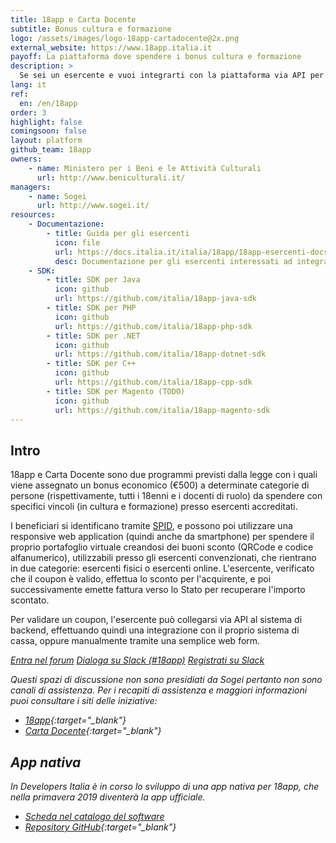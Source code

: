 ```yaml
---
title: 18app e Carta Docente
subtitle: Bonus cultura e formazione
logo: /assets/images/logo-18app-cartadocente@2x.png
external_website: https://www.18app.italia.it
payoff: La piattaforma dove spendere i bonus cultura e formazione
description: >
  Se sei un esercente e vuoi integrarti con la piattaforma via API per validare i coupon, puoi trovare qui documentazione e SDK.
lang: it
ref:
  en: /en/18app
order: 3
highlight: false
comingsoon: false
layout: platform
github_team: 18app
owners:
    - name: Ministero per i Beni e le Attività Culturali
      url: http://www.beniculturali.it/
managers:
    - name: Sogei
      url: http://www.sogei.it/
resources:
    - Documentazione:
        - title: Guida per gli esercenti
          icon: file
          url: https://docs.italia.it/italia/18app/18app-esercenti-docs/
          desc: Documentazione per gli esercenti interessati ad integrarsi con le API per la verifica dei coupon
    - SDK:
        - title: SDK per Java
          icon: github
          url: https://github.com/italia/18app-java-sdk
        - title: SDK per PHP
          icon: github
          url: https://github.com/italia/18app-php-sdk
        - title: SDK per .NET
          icon: github
          url: https://github.com/italia/18app-dotnet-sdk
        - title: SDK per C++
          icon: github
          url: https://github.com/italia/18app-cpp-sdk
        - title: SDK per Magento (TODO)
          icon: github
          url: https://github.com/italia/18app-magento-sdk
---
```


## Intro

18app e Carta Docente sono due programmi previsti dalla legge con i quali
viene assegnato un bonus economico (€500) a determinate categorie di persone
(rispettivamente, tutti i 18enni e i docenti di ruolo) da
spendere con specifici vincoli (in cultura e formazione) presso esercenti
accreditati.

I beneficiari si identificano tramite [SPID](/it/spid), e possono poi utilizzare una
responsive web application (quindi anche da smartphone) per spendere il
proprio portafoglio virtuale creandosi dei buoni sconto (QRCode e codice
alfanumerico), utilizzabili presso gli esercenti convenzionati, che rientrano
in due categorie: esercenti fisici o esercenti online. L'esercente, verificato
che il coupon è valido, effettua lo sconto per l'acquirente, e poi
successivamente emette fattura verso lo Stato per recuperare l'importo scontato.

Per validare un coupon, l'esercente può collegarsi via API al sistema di
backend, effettuando quindi una integrazione con il proprio sistema di cassa,
oppure manualmente tramite una semplice web form.

<a class="btn btn-primary" href="https://forum.italia.it/c/18app-carta-docente" target="_blank"><i class="it-horn" /> Entra nel forum</a>
<a class="btn btn-outline-primary" href="https://developersitalia.slack.com/messages/C7AAA10PN" target="_blank"><i class="it-comment" /> Dialoga su Slack (#18app)</a> <a class="btn btn-primary" href="https://slack.developers.italia.it/" target="_blank"><span class="it-comment">Registrati su Slack</span></a>

Questi spazi di discussione non sono presidiati da Sogei pertanto non sono canali di assistenza. Per i recapiti di assistenza e maggiori informazioni puoi consultare i siti delle iniziative:

- [18app](https://www.18app.italia.it/){:target="_blank"}
- [Carta Docente](https://cartadeldocente.istruzione.it/){:target="_blank"}

## App nativa

In Developers Italia è in corso lo sviluppo di una app nativa per 18app, che nella primavera 2019 diventerà la app ufficiale.

- [Scheda nel catalogo del software](/it/software/m_bac-italia-18app)
- [Repository GitHub](https://github.com/italia/18app){:target="_blank"}
